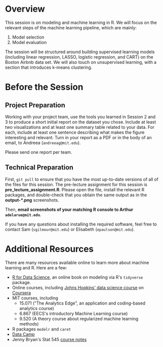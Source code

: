 # Overview

This session is on modeling and machine learning in R.  We will focus on the relevant steps of the machine learning pipeline, which are mainly:

1. Model selection
2. Model evaluation

The session will be structured around building supervised learning models (including linear regression, LASSO, logistic regression, and CART) on the Boston Airbnb data set. We will also touch on unsupervised learning, with a section that introduces k-means clustering.  


# Before the Session

## Project Preparation

Working with your project team, use the tools you learned in Session 2 and 3 to produce a short initial report on the dataset you chose. Include at least two visualizations and at least one summary table related to your data. For each, include at least one sentence describing what makes the figure interesting and relevant. Turn in your report as a PDF or in the body of an email, to Andreea (`andreeag@mit.edu`).

Please send one report per team. 


## Technical Preparation

First, `git pull` to ensure that you have the most up-to-date versions of all of the files for this session. The pre-lecture assignment for this session is **pre_lecture_assignment.R**.  Please open the file, install the relevant R packages, and double-check that you obtain the same output as in the **output-*.png** screenshots.

Then, **email screenshots of your matching R console to Arthur `adelarue@mit.edu`**.

If you have any questions about installing the required software, feel free to contact Sam (`sgilmour@mit.edu`) or Elisabeth (`epaulson@mit.edu`).


# Additional Resources

There are many resources available online to learn more about machine learning and R.  Here are a few:

- [R for Data Science](http://r4ds.had.co.nz/), an online book on modeling via R's `tidyverse` package.
- Online courses, including [Johns Hopkins' data science course](https://www.coursera.org/specializations/jhu-data-science) on [Coursera](https://www.coursera.org/)
- MIT courses, including
  - 15.071 ("The Analytics Edge", an application and coding-based analytics course)
  - 6.867 (EECS's introductory Machine Learning course)
  - 9.520 (A theory course about regularized machine learning methods) 
- R packages `modelr` and `caret`
- [Data Camp](https://www.datacamp.com/)
- Jenny Bryan's Stat 545 [course notes](http://stat545.com/)
